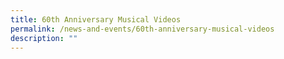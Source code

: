 ```yaml
---
title: 60th Anniversary Musical Videos
permalink: /news-and-events/60th-anniversary-musical-videos
description: ""
---
```

